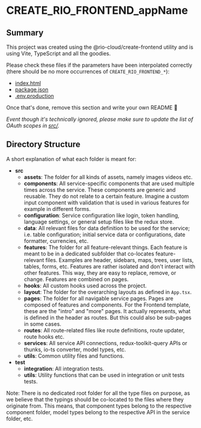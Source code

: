 # CREATE_RIO_FRONTEND_appName

## Summary

This project was created using the @rio-cloud/create-frontend utility and is using Vite, TypeScript and all the goodies.

Please check these files if the parameters have been interpolated correctly (there should be no more occurrences of
`CREATE_RIO_FRONTEND_*`):

* [index.html](index.html)
* [package.json](package.json)
* [.env.production](.env.production)

Once that's done, remove this section and write your own README 🦄

_Event though it's technically ignored, please make sure to update the list of OAuth scopes in [src/](src/config.ts)._

## Directory Structure

A short explanation of what each folder is meant for:

- **src**
    - **assets**: The folder for all kinds of assets, namely images videos etc.
    - **components**: All service-specific components that are used multiple times across the service. These components
      are generic and reusable. They do not relate to a certain feature. Imagine a custom input component with
      validation that is used in various features for example in different forms.
    - **configuration**: Service configuration like login, token handling, language settings, or general setup files
      like the redux store.
    - **data**: All relevant files for data definition to be used for the service; i.e. table configuration; initial
      service data or configurations, date formatter, currencies, etc.
    - **features**: The folder for all feature-relevant things. Each feature is meant to be in a dedicated subfolder
      that co-locates feature-relevant files. Examples are header, sidebars, maps, trees, user lists, tables, forms,
      etc. Features are rather isolated and don't interact with other features. This way, they are easy to replace,
      remove, or change. Features are combined on pages.
    - **hooks**: All custom hooks used across the project.
    - **layout**: The folder for the overarching layouts as defined in `App.tsx`.
    - **pages**: The folder for all navigable service pages. Pages are composed of features and components. For the
      Frontend template, these are the "intro" and "more" pages. It actually represents, what is defined in the header
      as routes. But this could also be sub-pages in some cases.
    - **routes**: All route-related files like route definitions, route updater, route hooks etc.
    - **services**: All service API connections, redux-toolkit-query APIs or thunks, io-ts converter, model types, etc.
    - **utils**: Common utility files and functions.
- **test**
    - **integration**: All integration tests.
    - **utils**: Utility functions that can be used in integration or unit tests tests.

Note: There is no dedicated root folder for all the type files on purpose, as we believe that the typings should be
co-located to the files where they originate from. This means, that component types belong to the respective component
folder, model types belong to the respective API in the service folder, etc.
